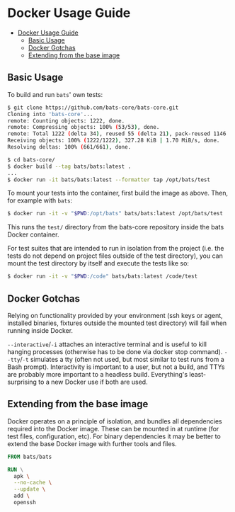 # Docker Usage Guide

*   [Docker Usage Guide](#docker-usage-guide)
    *   [Basic Usage](#basic-usage)
    *   [Docker Gotchas](#docker-gotchas)
    *   [Extending from the base image](#extending-from-the-base-image)

## Basic Usage

To build and run `bats`' own tests:

```bash
$ git clone https://github.com/bats-core/bats-core.git
Cloning into 'bats-core'...
remote: Counting objects: 1222, done.
remote: Compressing objects: 100% (53/53), done.
remote: Total 1222 (delta 34), reused 55 (delta 21), pack-reused 1146
Receiving objects: 100% (1222/1222), 327.28 KiB | 1.70 MiB/s, done.
Resolving deltas: 100% (661/661), done.

$ cd bats-core/
$ docker build --tag bats/bats:latest .
...
$ docker run -it bats/bats:latest --formatter tap /opt/bats/test
```

To mount your tests into the container, first build the image as above. Then,
for example with `bats`:

```bash
$ docker run -it -v "$PWD:/opt/bats" bats/bats:latest /opt/bats/test
```

This runs the `test/` directory from the bats-core repository inside the bats
Docker container.

For test suites that are intended to run in isolation from the project (i.e. the
tests do not depend on project files outside of the test directory), you can
mount the test directory by itself and execute the tests like so:

```bash
$ docker run -it -v "$PWD:/code" bats/bats:latest /code/test
```

## Docker Gotchas

Relying on functionality provided by your environment (ssh keys or agent,
installed binaries, fixtures outside the mounted test directory) will fail when
running inside Docker.

`--interactive`/`-i` attaches an interactive terminal and is useful to kill
hanging processes (otherwise has to be done via docker stop command).
`--tty`/`-t` simulates a tty (often not used, but most similar to test runs from
a Bash prompt). Interactivity is important to a user, but not a build, and TTYs
are probably more important to a headless build. Everything's least-surprising
to a new Docker use if both are used.

## Extending from the base image

Docker operates on a principle of isolation, and bundles all dependencies
required into the Docker image. These can be mounted in at runtime (for test
files, configuration, etc). For binary dependencies it may be better to extend
the base Docker image with further tools and files.

```dockerfile
FROM bats/bats

RUN \
  apk \
  --no-cache \
  --update \
  add \
  openssh

```

